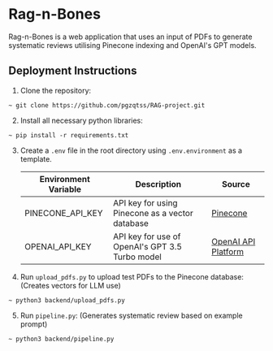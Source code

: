 # Rag-n-Bones
Rag-n-Bones is a web application that uses an input of PDFs to generate systematic reviews utilising Pinecone indexing and OpenAI's GPT models.

## Deployment Instructions
1. Clone the repository:
```
~ git clone https://github.com/pgzqtss/RAG-project.git
```

2. Install all necessary python libraries:
```
~ pip install -r requirements.txt
```

3. Create a `.env` file in the root directory using `.env.environment` as a template.

    | Environment Variable | Description | Source
    | ----------- | ----------- | ---------- |
    | PINECONE_API_KEY | API key for using Pinecone as a vector database | <a href='https://www.pinecone.io'> Pinecone <a/> |
    | OPENAI_API_KEY | API key for use of OpenAI's GPT 3.5 Turbo model | <a href='https://platform.openai.com/docs/overview'> OpenAI API Platform <a/>

4. Run `upload_pdfs.py` to upload test PDFs to the Pinecone database: (Creates vectors for LLM use)
```
~ python3 backend/upload_pdfs.py
```

5. Run `pipeline.py`: (Generates systematic review based on example prompt)
```
~ python3 backend/pipeline.py
```

